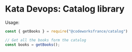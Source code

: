 # Kata Devops: Catalog library

Usage:

```javascript
const { getBooks } = require("@codeworksfrance/catalog")

// Get all the books form the catalog
const books = getBooks();
```
